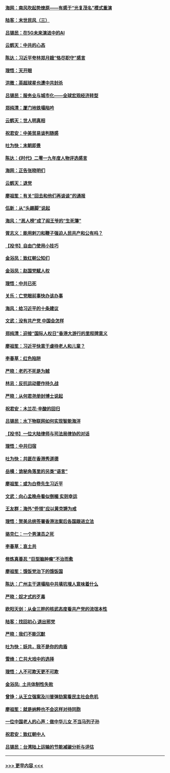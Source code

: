 #### [海网：南风吹起势燎原——有感于“光复茂名”模式重演](../pages/nsc993/n11732308.md?t=12192044) 
#### [陆客：末世民风（三）](../pages/nsc993/n11732211.md?t=12192044) 
#### [吕锡民：在5G未来演进中的AI](../pages/nsc993/n11730010.md?t=12192044) 
#### [云鹤天：中共的心态](../pages/nsc993/n11729906.md?t=12192044) 
#### [陈达：习近平夸林郑月娥“恪尽职守”感言](../pages/nsc993/n11729881.md?t=12192044) 
#### [理悟：天开眼](../pages/nsc993/n11729699.md?t=12192044) 
#### [洪微：英超球星也遭中共封杀](../pages/nsc993/n11727243.md?t=12192044) 
#### [吕锡民：服务业与城市化——全球宏观经济转型](../pages/nsc993/n11725845.md?t=12192044) 
#### [郑纯清：厦门地铁塌陷吟](../pages/nsc993/n11725813.md?t=12192044) 
#### [云鹤天：世人明真相](../pages/nsc993/n11725621.md?t=12192044) 
#### [祝君安：中美贸易谈判随感](../pages/nsc993/n11725609.md?t=12192044) 
#### [吐为快：末朝即景](../pages/nsc993/n11723365.md?t=12192044) 
#### [陈达：《时代》二零一九年度人物评选感言](../pages/nsc993/n11723337.md?t=12192044) 
#### [海网：正告张晓明们](../pages/nsc993/n11723228.md?t=12192044) 
#### [云鹤天：退党](../pages/nsc993/n11723056.md?t=12192044) 
#### [廖祖笙：有关“回去和他们再谈谈”的通报](../pages/nsc993/n11722442.md?t=12192044) 
#### [伍新：从“头踢脚”说起](../pages/nsc993/n11722429.md?t=12192044) 
#### [海风：“恶人榜”成了阎王爷的“生死簿”](../pages/nsc993/n11722272.md?t=12192044) 
#### [胥志义：能用剌刀和鞭子强迫人民共产和公有吗？](../pages/nsc993/n11720569.md?t=12192044) 
#### [【投书】自由门使用小技巧](../pages/nsc993/n11720180.md?t=12192044) 
#### [金浴凤：致红朝公知们](../pages/nsc993/n11720563.md?t=12192044) 
#### [金浴凤：赵国党赋人权](../pages/nsc993/n11720533.md?t=12192044) 
#### [理悟：中共已死](../pages/nsc993/n11720233.md?t=12192044) 
#### [关乐：亡党眼前事快办该办事](../pages/nsc993/n11719160.md?t=12192044) 
#### [海风：给习近平的十条建议](../pages/nsc993/n11717616.md?t=12192044) 
#### [文武：没有共产党 中国会怎样](../pages/nsc993/n11717584.md?t=12192044) 
#### [郑纯清：迎接“国际人权日”香港大游行的里程牌意义](../pages/nsc993/n11717417.md?t=12192044) 
#### [廖祖笙：习近平快意于虐待老人和儿童？](../pages/nsc993/n11715313.md?t=12192044) 
#### [李春草：红色陷阱](../pages/nsc993/n11715029.md?t=12192044) 
#### [严晓：老朽不死是为贼](../pages/nsc993/n11712910.md?t=12192044) 
#### [林忌：反抗运动要作持久战](../pages/nsc993/n11712623.md?t=12192044) 
#### [严晓：从何君尧册封博士说起](../pages/nsc993/n11712465.md?t=12192044) 
#### [祝君安：木兰花·辛酸的回归](../pages/nsc993/n11712381.md?t=12192044) 
#### [吕锡民：水下物联网如何实现智能海洋](../pages/nsc993/n11711158.md?t=12192044) 
#### [【投书】一位大陆律师与司法局律协的对话](../pages/nsc993/n11709675.md?t=12192044) 
#### [理悟：中共归宿](../pages/nsc993/n11710059.md?t=12192044) 
#### [吐为快：共匪在香港秀道德](../pages/nsc993/n11709979.md?t=12192044) 
#### [岳横：诡秘角落里的另类“语言”](../pages/nsc993/n11709792.md?t=12192044) 
#### [廖祖笙：或为白卷先生习近平](../pages/nsc993/n11708330.md?t=12192044) 
#### [文武：向心孟晚舟看似倒楣 实则幸运](../pages/nsc993/n11708236.md?t=12192044) 
#### [王友群：海外“侨领”应以黄克锵为戒](../pages/nsc993/n11706176.md?t=12192044) 
#### [理悟：贺美总统签署香港法案后各国跟进立法](../pages/nsc993/n11706853.md?t=12192044) 
#### [骆克仁：一个男演员之死](../pages/nsc993/n11706677.md?t=12192044) 
#### [李春草：哀土共](../pages/nsc993/n11706255.md?t=12192044) 
#### [修炼真善忍 “巨型脑肿瘤”不治而愈](../pages/nsc993/n11705340.md?t=12192044) 
#### [廖祖笙：饿饭党治下的饿饭国](../pages/nsc993/n11705085.md?t=12192044) 
#### [陈达：广州主干道塌陷中共填坑埋人意味着什么](../pages/nsc993/n11705046.md?t=12192044) 
#### [严晓：奴才式的歹毒](../pages/nsc993/n11704826.md?t=12192044) 
#### [欧阳天剑：从金三胖的核武态度看共产党的流氓本性](../pages/nsc993/n11702238.md?t=12192044) 
#### [陆客：找回初心 退出邪党](../pages/nsc993/n11702213.md?t=12192044) 
#### [严晓：我们不能沉默](../pages/nsc993/n11702110.md?t=12192044) 
#### [吐为快：妖共，我不是你的肉盾](../pages/nsc993/n11701366.md?t=12192044) 
#### [雪绮：亡共大戏中的选择](../pages/nsc993/n11699922.md?t=12192044) 
#### [理悟：人不可欺天更不可欺](../pages/nsc993/n11699657.md?t=12192044) 
#### [金浴凤:  土共体制性失败](../pages/nsc993/n11699361.md?t=12192044) 
#### [曾铮：从王立强案及川普弹劾案看民主社会危机](../pages/nsc993/n11699318.md?t=12192044) 
#### [廖祖笙：就是纳粹也不会这样对待同胞](../pages/nsc993/n11697658.md?t=12192044) 
#### [一位中国老人的心声：做中华儿女 不当马列子孙](../pages/nsc993/n11697525.md?t=12192044) 
#### [祝君安：致红朝中人](../pages/nsc993/n11697518.md?t=12192044) 
#### [吕锡民：台湾陆上运输的节能减碳分析与评估](../pages/nsc993/n11694983.md?t=12192044) 

----
#### [ >>> 更早内容 <<< ](../indexes/nsc993-earlier.md)
